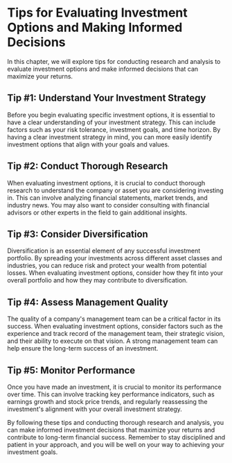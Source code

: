Tips for Evaluating Investment Options and Making Informed Decisions
=================================================================================================================================

In this chapter, we will explore tips for conducting research and analysis to evaluate investment options and make informed decisions that can maximize your returns.

Tip #1: Understand Your Investment Strategy
-------------------------------------------

Before you begin evaluating specific investment options, it is essential to have a clear understanding of your investment strategy. This can include factors such as your risk tolerance, investment goals, and time horizon. By having a clear investment strategy in mind, you can more easily identify investment options that align with your goals and values.

Tip #2: Conduct Thorough Research
---------------------------------

When evaluating investment options, it is crucial to conduct thorough research to understand the company or asset you are considering investing in. This can involve analyzing financial statements, market trends, and industry news. You may also want to consider consulting with financial advisors or other experts in the field to gain additional insights.

Tip #3: Consider Diversification
--------------------------------

Diversification is an essential element of any successful investment portfolio. By spreading your investments across different asset classes and industries, you can reduce risk and protect your wealth from potential losses. When evaluating investment options, consider how they fit into your overall portfolio and how they may contribute to diversification.

Tip #4: Assess Management Quality
---------------------------------

The quality of a company's management team can be a critical factor in its success. When evaluating investment options, consider factors such as the experience and track record of the management team, their strategic vision, and their ability to execute on that vision. A strong management team can help ensure the long-term success of an investment.

Tip #5: Monitor Performance
---------------------------

Once you have made an investment, it is crucial to monitor its performance over time. This can involve tracking key performance indicators, such as earnings growth and stock price trends, and regularly reassessing the investment's alignment with your overall investment strategy.

By following these tips and conducting thorough research and analysis, you can make informed investment decisions that maximize your returns and contribute to long-term financial success. Remember to stay disciplined and patient in your approach, and you will be well on your way to achieving your investment goals.

